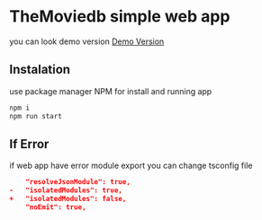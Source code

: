 # TheMoviedb simple web app

you can look demo version
[Demo Version](https://themoviedb-webapp.netlify.app)

## Instalation

use package manager NPM for install and running app

```bash
npm i
npm run start
```

## If Error

if web app have error module export you can change tsconfig file

```json
    "resolveJsonModule": true,
-   "isolatedModules": true,
+   "isolatedModules": false,
    "noEmit": true,
```
